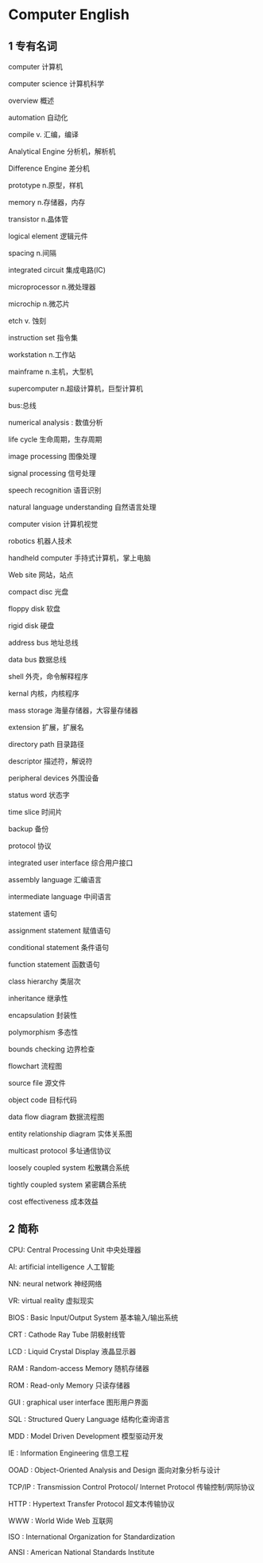 # Computer English

## 1 专有名词

computer 计算机

computer science 计算机科学

overview 概述

automation 自动化

compile v. 汇编，编译

Analytical Engine 分析机，解析机

Difference Engine 差分机

prototype n.原型，样机

memory n.存储器，内存

transistor n.晶体管

logical element 逻辑元件

spacing n.间隔

integrated circuit 集成电路(IC)

microprocessor n.微处理器

microchip n.微芯片

etch v. 蚀刻

instruction set 指令集

workstation n.工作站

mainframe n.主机，大型机

supercomputer n.超级计算机，巨型计算机

bus:总线

numerical analysis : 数值分析

life cycle 生命周期，生存周期

image processing  图像处理

signal processing 信号处理

speech recognition 语音识别

natural language understanding 自然语言处理

computer vision 计算机视觉

robotics 机器人技术



handheld computer 手持式计算机，掌上电脑

Web site 网站，站点

compact disc 光盘

floppy disk 软盘

rigid disk 硬盘

address bus 地址总线

data bus 数据总线



shell 外壳，命令解释程序

kernal 内核，内核程序

mass storage 海量存储器，大容量存储器

extension 扩展，扩展名

directory path 目录路径

descriptor 描述符，解说符

peripheral devices 外围设备

status word 状态字

time slice 时间片



backup 备份

protocol 协议

integrated user interface 综合用户接口

assembly language 汇编语言

intermediate language 中间语言

statement 语句

assignment statement 赋值语句

conditional statement 条件语句

function statement 函数语句



class hierarchy 类层次

inheritance 继承性

encapsulation 封装性

polymorphism 多态性

bounds checking 边界检查

flowchart 流程图



source file 源文件

object code 目标代码

data flow diagram 数据流程图

entity relationship diagram 实体关系图



multicast protocol 多址通信协议

loosely coupled system 松散耦合系统

tightly coupled system 紧密耦合系统

cost effectiveness 成本效益



## 2 简称

CPU: Central Processing Unit 中央处理器

AI: artificial intelligence 人工智能

NN: neural network 神经网络

VR: virtual reality 虚拟现实



BIOS : Basic Input/Output System 基本输入/输出系统

CRT : Cathode Ray Tube 阴极射线管

LCD : Liquid Crystal Display 液晶显示器

RAM : Random-access Memory 随机存储器

ROM : Read-only Memory 只读存储器



GUI  : graphical user interface 图形用户界面

SQL : Structured Query Language 结构化查询语言



MDD : Model Driven Development 模型驱动开发

IE : Information Engineering 信息工程

OOAD : Object-Oriented Analysis and Design 面向对象分析与设计



TCP/IP : Transmission Control Protocol/ Internet Protocol 传输控制/网际协议

HTTP : Hypertext Transfer Protocol 超文本传输协议

WWW : World Wide Web 互联网

ISO : International Organization for Standardization

ANSI : American National Standards Institute




